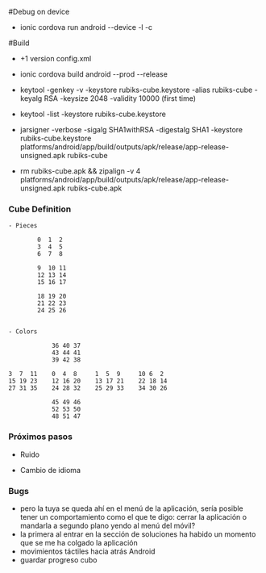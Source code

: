 #Debug on device

- ionic cordova run android --device -l -c

#Build

- +1 version config.xml

- ionic cordova build android --prod --release

- keytool -genkey -v -keystore rubiks-cube.keystore -alias rubiks-cube -keyalg RSA -keysize 2048 -validity 10000 (first time)

- keytool -list -keystore rubiks-cube.keystore

- jarsigner -verbose -sigalg SHA1withRSA -digestalg SHA1 -keystore rubiks-cube.keystore platforms/android/app/build/outputs/apk/release/app-release-unsigned.apk rubiks-cube

- rm rubiks-cube.apk && zipalign -v 4 platforms/android/app/build/outputs/apk/release/app-release-unsigned.apk rubiks-cube.apk


### Cube Definition


    - Pieces
     
            0  1  2 
            3  4  5 
            6  7  8 
            
            9  10 11 
            12 13 14 
            15 16 17 
            
            18 19 20 
            21 22 23 
            24 25 26


    - Colors
    
                36 40 37
                43 44 41
                39 42 38
    
    3  7  11    0  4  8     1  5  9     10 6  2  
    15 19 23    12 16 20    13 17 21    22 18 14   
    27 31 35    24 28 32    25 29 33    34 30 26
    
                45 49 46
                52 53 50
                48 51 47


### Próximos pasos
    
- Ruido 

- Cambio de idioma

### Bugs
- pero la tuya se queda ahí en el menú de la aplicación, sería posible tener un comportamiento como el que te digo: cerrar la aplicación o mandarla a segundo plano yendo al menú del móvil?
- la primera al entrar en la sección de soluciones ha habido un momento que se me ha colgado la aplicación
- movimientos táctiles hacia atrás Android
- guardar progreso cubo








